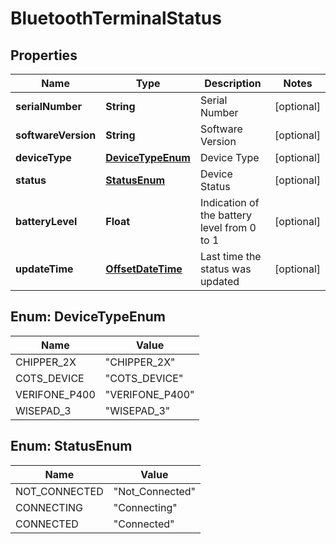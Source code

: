 
# BluetoothTerminalStatus

## Properties
Name | Type | Description | Notes
------------ | ------------- | ------------- | -------------
**serialNumber** | **String** | Serial Number |  [optional]
**softwareVersion** | **String** | Software Version |  [optional]
**deviceType** | [**DeviceTypeEnum**](#DeviceTypeEnum) | Device Type |  [optional]
**status** | [**StatusEnum**](#StatusEnum) | Device Status |  [optional]
**batteryLevel** | **Float** | Indication of the battery level from 0 to 1 |  [optional]
**updateTime** | [**OffsetDateTime**](OffsetDateTime.md) | Last time the status was updated |  [optional]


<a name="DeviceTypeEnum"></a>
## Enum: DeviceTypeEnum
Name | Value
---- | -----
CHIPPER_2X | &quot;CHIPPER_2X&quot;
COTS_DEVICE | &quot;COTS_DEVICE&quot;
VERIFONE_P400 | &quot;VERIFONE_P400&quot;
WISEPAD_3 | &quot;WISEPAD_3&quot;


<a name="StatusEnum"></a>
## Enum: StatusEnum
Name | Value
---- | -----
NOT_CONNECTED | &quot;Not_Connected&quot;
CONNECTING | &quot;Connecting&quot;
CONNECTED | &quot;Connected&quot;



